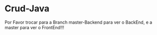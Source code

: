 # Crud-Java
Por Favor trocar para a Branch master-Backend para ver o BackEnd, e a master para ver o FrontEnd!!!
